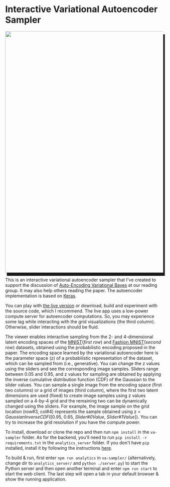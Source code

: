 
Interactive Variational Autoencoder Sampler
============================== 

<img src=https://github.com/cagataydemiralp/va-sampler/raw/master/screenrec.gif  width="768" style="box-shadow: 5px 10px;"/>

This is an interactive variational autoencoder sampler that I've created to support
the discussion of  [Auto-Encoding Variational
Bayes](https://arxiv.org/pdf/1312.6114.pdf) at our reading group. It may also
help others reading the paper. The autoencoder implementation is based on
[Keras](https://github.com/keras-team/keras/blob/master/examples/variational_autoencoder.py). 

You can play with [the live
version](http://hci.stanford.edu/~cagatay/projects/va-sampler/) or download,
build and experiment with the source code, which I recommend. The live app uses
a low-power compute server for autoencoder computations. So, you may experience
some lag while interacting with the grid visualizations (the third column).
Otherwise, slider interactions should be fluid.  

The viewer enables interactive  sampling from the 2- and 4-dimensional latent
encoding spaces of the [MNIST](http://yann.lecun.com/exdb/mnist/)(_first row_)
and [Fashion MNIST](https://github.com/zalandoresearch/fashion-mnist)(_second
row_) datasets,  obtained using the probabilistic encoding proposed in the
paper.  The encoding space learned by the variational autoencoder here is the
parameter space (z) of a probabilistic representation of the dataset, which can
be sampled from (i.e., generative). You can change the z values using the
sliders and see the corresponding image samples. Sliders range between 0.05 and
0.95, and z values for sampling are obtained by applying the inverse cumulative
distribution function (CDF) of the Gaussian to the slider values. You can
sample a single image from the encoding space (first two columns) or a grid of
images (third column), where the first two latent dimensions are used (fixed)
to create image samples using z values sampled on a 4-by-4 grid and the
remaining two can be dynamically changed using the sliders. For example, the
image sample on the grid location (row#3, col#4)  represents the sample obtained
using z = _GaussianInverseCDF_([0.95, 0.65, _Slider#0Value_, _Slider#1Value_]).
You can try to increase the grid resolution if you have the compute power.         

To install, download or clone the repo and then run `npm install` in the
`va-sampler` folder. As for the backend, you'll need to run `pip install -r
requirements.txt` in the `analytics_server` folder. If you don't have `pip`
installed, install it by following the instructions
[here](https://pip.pypa.io/en/stable/installing/).  
    

To build & run,  first enter `npm run analytics` in `va-sampler/`
(alternatively, change dir to `analytics_server/`  and `python ./server.py`) to
start the Python server and then open another terminal and enter `npm run
start` to start the web client. The last step will open a tab in your default
browser & show the running application.  



